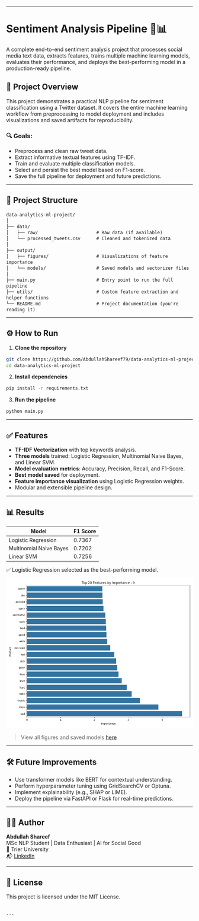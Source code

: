 
---


# Sentiment Analysis Pipeline 🧠📊

A complete end-to-end sentiment analysis project that processes social media text data, extracts features, trains multiple machine learning models, evaluates their performance, and deploys the best-performing model in a production-ready pipeline.

## 🚀 Project Overview

This project demonstrates a practical NLP pipeline for sentiment classification using a Twitter dataset. It covers the entire machine learning workflow from preprocessing to model deployment and includes visualizations and saved artifacts for reproducibility.

### 🔍 Goals:
- Preprocess and clean raw tweet data.
- Extract informative textual features using TF-IDF.
- Train and evaluate multiple classification models.
- Select and persist the best model based on F1-score.
- Save the full pipeline for deployment and future predictions.

---

## 📁 Project Structure

```
data-analytics-ml-project/
│
├── data/
│   ├── raw/                      # Raw data (if available)
│   └── processed_tweets.csv      # Cleaned and tokenized data
│
├── output/
│   ├── figures/                  # Visualizations of feature importance
│   └── models/                   # Saved models and vectorizer files
│
├── main.py                       # Entry point to run the full pipeline
├── utils/                        # Custom feature extraction and helper functions
└── README.md                     # Project documentation (you're reading it)
```

---

## ⚙️ How to Run

1. **Clone the repository**

```bash
git clone https://github.com/AbdullahShareef79/data-analytics-ml-project.git
cd data-analytics-ml-project
```

2. **Install dependencies**

```bash
pip install -r requirements.txt
```

3. **Run the pipeline**

```bash
python main.py
```

---

## ✅ Features

- **TF-IDF Vectorization** with top keywords analysis.
- **Three models** trained: Logistic Regression, Multinomial Naive Bayes, and Linear SVM.
- **Model evaluation metrics**: Accuracy, Precision, Recall, and F1-Score.
- **Best model saved** for deployment.
- **Feature importance visualization** using Logistic Regression weights.
- Modular and extensible pipeline design.

---

## 📊 Results

| Model                  | F1 Score |
|------------------------|----------|
| Logistic Regression    | 0.7367   |
| Multinomial Naive Bayes| 0.7202   |
| Linear SVM             | 0.7256   |

✅ Logistic Regression selected as the best-performing model.

![Feature Importance](./output/figures/lr_feature_importance.png)

> View all figures and saved models [here](https://github.com/AbdullahShareef79/data-analytics-ml-project/tree/main/output)

---

## 🛠 Future Improvements

- Use transformer models like BERT for contextual understanding.
- Perform hyperparameter tuning using GridSearchCV or Optuna.
- Implement explainability (e.g., SHAP or LIME).
- Deploy the pipeline via FastAPI or Flask for real-time predictions.

---

## 👨‍💻 Author

**Abdullah Shareef**  
MSc NLP Student | Data Enthusiast | AI for Social Good  
📍 Trier University  
📬 [LinkedIn](https://www.linkedin.com/in/abdullah-shareef-nlp)

---

## 📜 License

This project is licensed under the MIT License.
```

---
